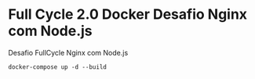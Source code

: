 # Full Cycle 2.0 Docker Desafio Nginx com Node.js

Desafio FullCycle Nginx com Node.js


```
docker-compose up -d --build
```
